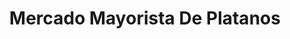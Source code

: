---
title: "Mercado Mayorista De Platanos"
url: /san-luis/mercado-mayorista-de-platanos/
shop: Gemüse & Obst
---